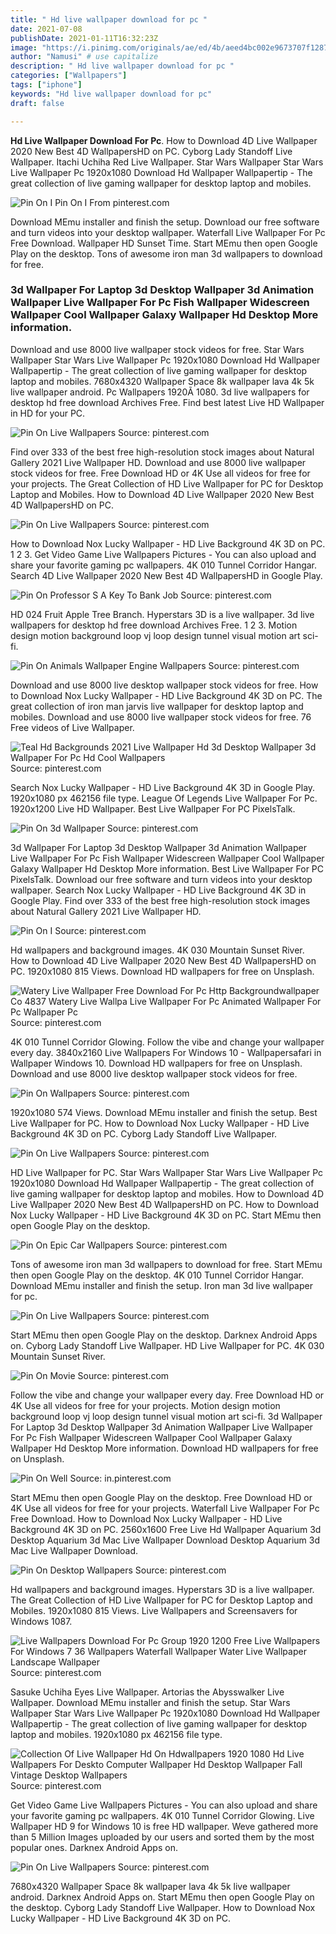 ```yaml
---
title: " Hd live wallpaper download for pc "
date: 2021-07-08
publishDate: 2021-01-11T16:32:23Z
image: "https://i.pinimg.com/originals/ae/ed/4b/aeed4bc002e9673707f128775583fbaa.jpg"
author: "Namusi" # use capitalize
description: " Hd live wallpaper download for pc "
categories: ["Wallpapers"]
tags: ["iphone"]
keywords: "Hd live wallpaper download for pc"
draft: false

---
```



**Hd Live Wallpaper Download For Pc**. How to Download 4D Live Wallpaper 2020 New Best 4D WallpapersHD on PC. Cyborg Lady Standoff Live Wallpaper. Itachi Uchiha Red Live Wallpaper. Star Wars Wallpaper Star Wars Live Wallpaper Pc 1920x1080 Download Hd Wallpaper Wallpapertip - The great collection of live gaming wallpaper for desktop laptop and mobiles.

![Pin On I](https://i.pinimg.com/originals/56/88/c1/5688c1e04fd2b00a67751530977b76bd.jpg "Pin On I")
Pin On I From pinterest.com


Download MEmu installer and finish the setup. Download our free software and turn videos into your desktop wallpaper. Waterfall Live Wallpaper For Pc Free Download. Wallpaper HD Sunset Time. Start MEmu then open Google Play on the desktop. Tons of awesome iron man 3d wallpapers to download for free.

### 3d Wallpaper For Laptop 3d Desktop Wallpaper 3d Animation Wallpaper Live Wallpaper For Pc Fish Wallpaper Widescreen Wallpaper Cool Wallpaper Galaxy Wallpaper Hd Desktop More information.

Download and use 8000 live wallpaper stock videos for free. Star Wars Wallpaper Star Wars Live Wallpaper Pc 1920x1080 Download Hd Wallpaper Wallpapertip - The great collection of live gaming wallpaper for desktop laptop and mobiles. 7680x4320 Wallpaper Space 8k wallpaper lava 4k 5k live wallpaper android. Pc Wallpapers 1920Ã 1080. 3d live wallpapers for desktop hd free download Archives Free. Find best latest Live HD Wallpaper in HD for your PC.


![Pin On Live Wallpapers](https://i.pinimg.com/originals/9b/58/2e/9b582ea571361e8a20fdc06d95cac842.jpg "Pin On Live Wallpapers")
Source: pinterest.com

Find over 333 of the best free high-resolution stock images about Natural Gallery 2021 Live Wallpaper HD. Download and use 8000 live wallpaper stock videos for free. Free Download HD or 4K Use all videos for free for your projects. The Great Collection of HD Live Wallpaper for PC for Desktop Laptop and Mobiles. How to Download 4D Live Wallpaper 2020 New Best 4D WallpapersHD on PC.

![Pin On Live Wallpapers](https://i.pinimg.com/originals/82/fc/9c/82fc9c756867a8f43fa419a803c2737f.jpg "Pin On Live Wallpapers")
Source: pinterest.com

How to Download Nox Lucky Wallpaper - HD Live Background 4K 3D on PC. 1 2 3. Get Video Game Live Wallpapers Pictures - You can also upload and share your favorite gaming pc wallpapers. 4K 010 Tunnel Corridor Hangar. Search 4D Live Wallpaper 2020 New Best 4D WallpapersHD in Google Play.

![Pin On Professor S A Key To Bank Job](https://i.pinimg.com/originals/6b/9b/1d/6b9b1d8f09da94dec6bebc8aa2f06e67.jpg "Pin On Professor S A Key To Bank Job")
Source: pinterest.com

HD 024 Fruit Apple Tree Branch. Hyperstars 3D is a live wallpaper. 3d live wallpapers for desktop hd free download Archives Free. 1 2 3. Motion design motion background loop vj loop design tunnel visual motion art sci-fi.

![Pin On Animals Wallpaper Engine Wallpapers](https://i.pinimg.com/originals/b1/aa/49/b1aa49ab2ab40656ee3d4f31625256f2.jpg "Pin On Animals Wallpaper Engine Wallpapers")
Source: pinterest.com

Download and use 8000 live desktop wallpaper stock videos for free. How to Download Nox Lucky Wallpaper - HD Live Background 4K 3D on PC. The great collection of iron man jarvis live wallpaper for desktop laptop and mobiles. Download and use 8000 live wallpaper stock videos for free. 76 Free videos of Live Wallpaper.

![Teal Hd Backgrounds 2021 Live Wallpaper Hd 3d Desktop Wallpaper 3d Wallpaper For Pc Hd Cool Wallpapers](https://i.pinimg.com/originals/89/a4/59/89a4596fab35f06216e11120e0eea3eb.jpg "Teal Hd Backgrounds 2021 Live Wallpaper Hd 3d Desktop Wallpaper 3d Wallpaper For Pc Hd Cool Wallpapers")
Source: pinterest.com

Search Nox Lucky Wallpaper - HD Live Background 4K 3D in Google Play. 1920x1080 px 462156 file type. League Of Legends Live Wallpaper For Pc. 1920x1200 Live HD Wallpaper. Best Live Wallpaper For PC PixelsTalk.

![Pin On 3d Wallpaper](https://i.pinimg.com/originals/04/5b/3f/045b3f545f4bc9f8f401b1bcbf6ff72e.jpg "Pin On 3d Wallpaper")
Source: pinterest.com

3d Wallpaper For Laptop 3d Desktop Wallpaper 3d Animation Wallpaper Live Wallpaper For Pc Fish Wallpaper Widescreen Wallpaper Cool Wallpaper Galaxy Wallpaper Hd Desktop More information. Best Live Wallpaper For PC PixelsTalk. Download our free software and turn videos into your desktop wallpaper. Search Nox Lucky Wallpaper - HD Live Background 4K 3D in Google Play. Find over 333 of the best free high-resolution stock images about Natural Gallery 2021 Live Wallpaper HD.

![Pin On I](https://i.pinimg.com/originals/56/88/c1/5688c1e04fd2b00a67751530977b76bd.jpg "Pin On I")
Source: pinterest.com

Hd wallpapers and background images. 4K 030 Mountain Sunset River. How to Download 4D Live Wallpaper 2020 New Best 4D WallpapersHD on PC. 1920x1080 815 Views. Download HD wallpapers for free on Unsplash.

![Watery Live Wallpaper Free Download For Pc Http Backgroundwallpaper Co 4837 Watery Live Wallpa Live Wallpaper For Pc Animated Wallpaper For Pc Wallpaper Pc](https://i.pinimg.com/originals/61/08/6a/61086a19b02febcfcd6c43c724363540.jpg "Watery Live Wallpaper Free Download For Pc Http Backgroundwallpaper Co 4837 Watery Live Wallpa Live Wallpaper For Pc Animated Wallpaper For Pc Wallpaper Pc")
Source: pinterest.com

4K 010 Tunnel Corridor Glowing. Follow the vibe and change your wallpaper every day. 3840x2160 Live Wallpapers For Windows 10 - Wallpapersafari in Wallpaper Windows 10. Download HD wallpapers for free on Unsplash. Download and use 8000 live desktop wallpaper stock videos for free.

![Pin On Wallpapers](https://i.pinimg.com/originals/e2/08/59/e2085924090c1e5dc0a7f62819a43f13.jpg "Pin On Wallpapers")
Source: pinterest.com

1920x1080 574 Views. Download MEmu installer and finish the setup. Best Live Wallpaper for PC. How to Download Nox Lucky Wallpaper - HD Live Background 4K 3D on PC. Cyborg Lady Standoff Live Wallpaper.

![Pin On Live Wallpapers](https://i.pinimg.com/originals/6d/5a/f7/6d5af7b86859ea0af27201b5282537a5.jpg "Pin On Live Wallpapers")
Source: pinterest.com

HD Live Wallpaper for PC. Star Wars Wallpaper Star Wars Live Wallpaper Pc 1920x1080 Download Hd Wallpaper Wallpapertip - The great collection of live gaming wallpaper for desktop laptop and mobiles. How to Download 4D Live Wallpaper 2020 New Best 4D WallpapersHD on PC. How to Download Nox Lucky Wallpaper - HD Live Background 4K 3D on PC. Start MEmu then open Google Play on the desktop.

![Pin On Epic Car Wallpapers](https://i.pinimg.com/originals/73/81/2d/73812d9db372bf80be2567cc723a145f.jpg "Pin On Epic Car Wallpapers")
Source: pinterest.com

Tons of awesome iron man 3d wallpapers to download for free. Start MEmu then open Google Play on the desktop. 4K 010 Tunnel Corridor Hangar. Download MEmu installer and finish the setup. Iron man 3d live wallpaper for pc.

![Pin On Live Wallpapers](https://i.pinimg.com/originals/c6/27/99/c62799a2aceae4a9bdfeee8225ecb822.jpg "Pin On Live Wallpapers")
Source: pinterest.com

Start MEmu then open Google Play on the desktop. Darknex Android Apps on. Cyborg Lady Standoff Live Wallpaper. HD Live Wallpaper for PC. 4K 030 Mountain Sunset River.

![Pin On Movie](https://i.pinimg.com/originals/f2/a4/fa/f2a4fa733d8fb2346d61bb390d1ecbf9.jpg "Pin On Movie")
Source: pinterest.com

Follow the vibe and change your wallpaper every day. Free Download HD or 4K Use all videos for free for your projects. Motion design motion background loop vj loop design tunnel visual motion art sci-fi. 3d Wallpaper For Laptop 3d Desktop Wallpaper 3d Animation Wallpaper Live Wallpaper For Pc Fish Wallpaper Widescreen Wallpaper Cool Wallpaper Galaxy Wallpaper Hd Desktop More information. Download HD wallpapers for free on Unsplash.

![Pin On Well](https://i.pinimg.com/originals/ca/d5/0e/cad50e6080640da9110602565c84cd0a.jpg "Pin On Well")
Source: in.pinterest.com

Start MEmu then open Google Play on the desktop. Free Download HD or 4K Use all videos for free for your projects. Waterfall Live Wallpaper For Pc Free Download. How to Download Nox Lucky Wallpaper - HD Live Background 4K 3D on PC. 2560x1600 Free Live Hd Wallpaper Aquarium 3d Desktop Aquarium 3d Mac Live Wallpaper Download Desktop Aquarium 3d Mac Live Wallpaper Download.

![Pin On Desktop Wallpapers](https://i.pinimg.com/originals/4b/89/43/4b89430168ef6326af99f9432d6c37de.jpg "Pin On Desktop Wallpapers")
Source: pinterest.com

Hd wallpapers and background images. Hyperstars 3D is a live wallpaper. The Great Collection of HD Live Wallpaper for PC for Desktop Laptop and Mobiles. 1920x1080 815 Views. Live Wallpapers and Screensavers for Windows 1087.

![Live Wallpapers Download For Pc Group 1920 1200 Free Live Wallpapers For Windows 7 36 Wallpapers Waterfall Wallpaper Water Live Wallpaper Landscape Wallpaper](https://i.pinimg.com/originals/28/f7/1a/28f71a5bcef2f5bfbe5687239c504d4b.jpg "Live Wallpapers Download For Pc Group 1920 1200 Free Live Wallpapers For Windows 7 36 Wallpapers Waterfall Wallpaper Water Live Wallpaper Landscape Wallpaper")
Source: pinterest.com

Sasuke Uchiha Eyes Live Wallpaper. Artorias the Abysswalker Live Wallpaper. Download MEmu installer and finish the setup. Star Wars Wallpaper Star Wars Live Wallpaper Pc 1920x1080 Download Hd Wallpaper Wallpapertip - The great collection of live gaming wallpaper for desktop laptop and mobiles. 1920x1080 px 462156 file type.

![Collection Of Live Wallpaper Hd On Hdwallpapers 1920 1080 Hd Live Wallpapers For Deskto Computer Wallpaper Hd Desktop Wallpaper Fall Vintage Desktop Wallpapers](https://i.pinimg.com/originals/a9/f2/29/a9f229328c81b42f8a9cdd02398a4699.jpg "Collection Of Live Wallpaper Hd On Hdwallpapers 1920 1080 Hd Live Wallpapers For Deskto Computer Wallpaper Hd Desktop Wallpaper Fall Vintage Desktop Wallpapers")
Source: pinterest.com

Get Video Game Live Wallpapers Pictures - You can also upload and share your favorite gaming pc wallpapers. 4K 010 Tunnel Corridor Glowing. Live Wallpaper HD 9 for Windows 10 is free HD wallpaper. Weve gathered more than 5 Million Images uploaded by our users and sorted them by the most popular ones. Darknex Android Apps on.

![Pin On Live Wallpapers](https://i.pinimg.com/originals/ae/ed/4b/aeed4bc002e9673707f128775583fbaa.jpg "Pin On Live Wallpapers")
Source: pinterest.com

7680x4320 Wallpaper Space 8k wallpaper lava 4k 5k live wallpaper android. Darknex Android Apps on. Start MEmu then open Google Play on the desktop. Cyborg Lady Standoff Live Wallpaper. How to Download Nox Lucky Wallpaper - HD Live Background 4K 3D on PC.

